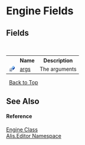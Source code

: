 # Engine Fields
 


## Fields
&nbsp;<table><tr><th></th><th>Name</th><th>Description</th></tr><tr><td>![Private field](media/privfield.gif "Private field")</td><td><a href="59e302f0-c92b-b9e1-19f0-0e4e6d5c2c92">args</a></td><td>
The arguments</td></tr></table>&nbsp;
<a href="#engine-fields">Back to Top</a>

## See Also


#### Reference
<a href="ac636e5e-fe33-ad6c-1056-e734fd312c5d">Engine Class</a><br /><a href="b150ade4-39de-a232-5f06-d3cdc1b2c538">Alis.Editor Namespace</a><br />